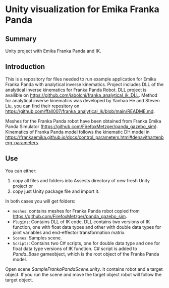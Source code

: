 # Unity visualization for Emika Franka Panda

## Summary
Unity project with Emika Franka Panda and IK.

## Introduction
This is a repository for files needed to run example application for Emika Franka Panda with analytical inverse kinematics. Project includes DLL of the analytical inverse kinematics for Franka Panda Robot. DLL project is availible on https://github.com/jabolcni/franka_analytical_ik_DLL. Method for analytical inverse kinematics was developed by Yanhao He and Steven Liu, you can find their repository on https://github.com/ffall007/franka_analytical_ik/blob/main/README.md. 

Meshes for the Franka Panda robot have been obtained from Franka Emika Panda Simulator (https://github.com/FirefoxMetzger/panda_gazebo_sim). Kinematics of Franka Panda model follows the kinematic DH model in https://frankaemika.github.io/docs/control_parameters.html#denavithartenberg-parameters. 

## Use
You can either:
1. copy all files and folders into Assests directory of new fresh Unity project or 
2. copy just Unity package file and import it.

In both cases you will get folders:
- `meshes`: contains meshes for Franka Panda robot copied from https://github.com/FirefoxMetzger/panda_gazebo_sim.
- `Plugins`: Contains DLL of IK code. DLL contains two versions of IK function, one with float data types and other with double data types for joint variables and end-effector transformation matrix. 
- `Scenes`: Samples scene.
- `Scripts`: Contains two C# scripts, one for double data type and one for float data type versions of IK function. C# script is added to *Panda_Base* gameobject, which is the root object of the Franka Panda model.  

Open scene *SampleFrankaPandaScene.unity*. It contains robot and a target object. If you run the scene and move the target object robot will follow the target object.